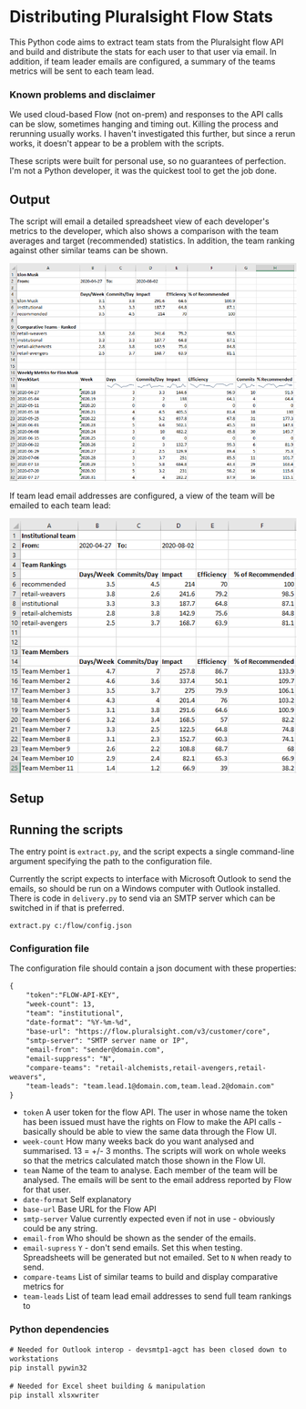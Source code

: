 # Distributing Pluralsight Flow Stats

This Python code aims to extract team stats from the Pluralsight flow API and build and distribute the stats for each user to that user via email.  In addition, if team leader emails are configured, a summary of the teams metrics will be sent to each team lead.

### Known problems and disclaimer
We used cloud-based Flow (not on-prem) and responses to the API calls can be slow, sometimes hanging and timing out.  Killing the process and rerunning usually works.  I haven't investigated this further, but since a rerun works, it doesn't appear to be a problem with the scripts.

These scripts were built for personal use, so no guarantees of perfection.  I'm not a Python developer, it was the quickest tool to get the job done.

## Output

The script will email a detailed spreadsheet view of each developer's metrics to the developer, which also shows a comparison with the team averages and target (recommended) statistics.  In addition, the team ranking against other similar teams can be shown.

![Developer detail view](images/output.png "Developer detail view")

If team lead email addresses are configured, a view of the team will be emailed to each team lead:

![Team lead view](images/output-2.png "Team lead view")


## Setup

## Running the scripts
The entry point is `extract.py`, and the script expects a single command-line argument specifying the path to the configuration file.

Currently the script expects to interface with Microsoft Outlook to send the emails, so should be run on a Windows computer with Outlook installed.  There is code in `delivery.py` to send via an SMTP server which can be switched in if that is preferred.

````
extract.py c:/flow/config.json
````

### Configuration file
The configuration file should contain a json document with these properties:

````
{ 
    "token":"FLOW-API-KEY",
    "week-count": 13,
    "team": "institutional",
    "date-format": "%Y-%m-%d",
    "base-url": "https://flow.pluralsight.com/v3/customer/core",
    "smtp-server": "SMTP server name or IP",
    "email-from": "sender@domain.com",
    "email-suppress": "N",
    "compare-teams": "retail-alchemists,retail-avengers,retail-weavers",
    "team-leads": "team.lead.1@domain.com,team.lead.2@domain.com"
}
````

* `token` A user token for the flow API.  The user in whose name the token has been issued must have the rights on Flow to make the API calls - basically should be able to view the same data through the Flow UI.
* `week-count` How many weeks back do you want analysed and summarised.  13 = +/- 3 months.  The scripts will work on whole weeks so that the metrics calculated match those shown in the Flow UI.
* `team` Name of the team to analyse.  Each member of the team will be analysed.  The emails will be sent to the email address reported by Flow for that user.
* `date-format` Self explanatory
* `base-url` Base URL for the Flow API
* `smtp-server` Value currently expected even if not in use - obviously could be any string. 
* `email-from` Who should be shown as the sender of the emails.  
* `email-supress` `Y` - don't send emails.  Set this when testing.  Spreadsheets will be generated but not emailed.  Set to `N` when ready to send.
* `compare-teams` List of similar teams to build and display comparative metrics for
* `team-leads` List of team lead email addresses to send full team rankings to


### Python dependencies
````
# Needed for Outlook interop - devsmtp1-agct has been closed down to workstations
pip install pywin32

# Needed for Excel sheet building & manipulation
pip install xlsxwriter
````